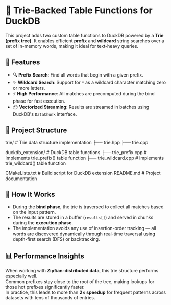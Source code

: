 # 🧠 Trie-Backed Table Functions for DuckDB

This project adds two custom table functions to DuckDB powered by a **Trie (prefix tree)**. It enables efficient **prefix** and **wildcard** string searches over a set of in-memory words, making it ideal for text-heavy queries.

## 🚀 Features

- 🔍 **Prefix Search**: Find all words that begin with a given prefix.
- ✨ **Wildcard Search**: Support for `*` as a wildcard character matching zero or more letters.
- ⚡ **High Performance**: All matches are precomputed during the bind phase for fast execution.
- 📦 **Vectorized Streaming**: Results are streamed in batches using DuckDB's `DataChunk` interface.

## 📁 Project Structure

trie/ # Trie data structure implementation
├── trie.hpp
├── trie.cpp

duckdb_extension/ # DuckDB table functions
├── trie_prefix.cpp # Implements trie_prefix() table function
├── trie_wildcard.cpp # Implements trie_wildcard() table function

CMakeLists.txt # Build script for DuckDB extension
README.md # Project documentation

## 🧠 How It Works

- During the **bind phase**, the trie is traversed to collect all matches based on the input pattern.
- The results are stored in a buffer (`results[]`) and served in chunks during the **execution phase**.
- The implementation avoids any use of insertion-order tracking — all words are discovered dynamically through real-time traversal using depth-first search (DFS) or backtracking.

## 📊 Performance Insights

When working with **Zipfian-distributed data**, this trie structure performs especially well.  
Common prefixes stay close to the root of the tree, making lookups for those hot prefixes significantly faster.  
In practice, this leads to more than **2× speedup** for frequent patterns across datasets with tens of thousands of entries.

